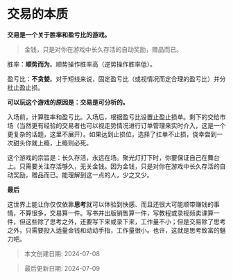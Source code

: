 # 交易的本质

**交易是一个关于胜率和盈亏比的游戏。**

> 金钱，只是对你在游戏中长久存活的自动奖励，赠品而已。

胜率：**顺势而为**。顺势操作胜率高（逆势操作胜率低）。

盈亏比：**不贪婪**。对于短线来说，固定盈亏比（或视情况而定合理的盈亏比）并分批止盈止损。

**可以玩这个游戏的原因是：交易是可分析的。**

入场前，计算胜率和盈亏比。入场后，根据盈亏比设置止盈止损单。剩下的交给市场（当然更有经验的交易者也可以视走势情况进行订单管理来实时介入，这是一个更复杂的话题，这里不展开）。如果达到止损位，选择了扛单不止损，侥幸尝到一次甜头你就上瘾，上瘾则必死。

这个游戏的宗旨是：长久存活，永远在场。聚光灯打下时，你要保证自己在舞台上。只需要关注存活够久，无关金钱。因为金钱，只是对你在游戏中长久存活的自动奖励，赠品而已。能理解到这一点的人，少之又少。



**最后**

这世界上能让你仅仅依靠**思考**就可以体验到快感、而且还很大可能顺带赚钱的事情，不算很多，交易算一件。写书并出版销售算一件，写教程或录视频卖课算一件，但这些除了思考之外，还要写下来或录下来，工作量不小；但是交易除了思考之外，只需要投入适量金钱和动动手指，工作量很小。也许，这就是思考致富的魅力吧。

> 本文创建日期: 2024-07-08

> 最后更新日期: 2024-07-09